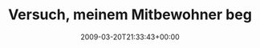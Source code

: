 ---
retweeted: false
source: <a href="http://twitter.com" rel="nofollow">Twitter Web Client</a>
entities:
  hashtags: []
  symbols: []
  user_mentions: []
  urls: []
display_text_range:
- '0'
- '123'
favorite_count: '0'
id_str: '1362797067'
truncated: false
retweet_count: '0'
id: '1362797067'
created_at: Fri Mar 20 21:33:43 +0000 2009
favorited: false
full_text: 'Versuch, meinem Mitbewohner begrifflich zu machen, dass es für mich "Spaß"
  ist, ein neues Framework zu lernen: Gescheitert.'
lang: de
tags:
- pesos:twitter
date: '2009-03-20T21:33:43+00:00'
src: https://twitter.com/bascht/status/1362797067
original_url: https://twitter.com/bascht/status/1362797067
type: twitter_tweet
text: 'Versuch, meinem Mitbewohner begrifflich zu machen, dass es für mich "Spaß"
  ist, ein neues Framework zu lernen: Gescheitert.'
title: Versuch, meinem Mitbewohner beg

---